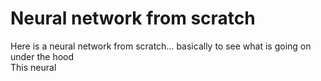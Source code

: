 # Neural network from scratch 

Here is a neural network from scratch... basically to see what is going on under the hood<br>
This neural 




